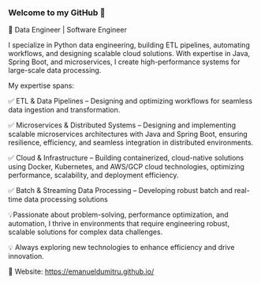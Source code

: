 ### Welcome to my GitHub 👋

🚀 Data Engineer | Software Engineer

I specialize in Python data engineering, building ETL pipelines, automating workflows, and designing scalable cloud solutions. With expertise in Java, Spring Boot, and microservices, I create high-performance systems for large-scale data processing.

My expertise spans:

✅ ETL & Data Pipelines – Designing and optimizing workflows for seamless data ingestion and transformation.

✅ Microservices & Distributed Systems – Designing and implementing scalable microservices architectures with Java and Spring Boot, ensuring resilience, efficiency, and seamless integration in distributed environments.

✅ Cloud & Infrastructure – Building containerized, cloud-native solutions using Docker, Kubernetes, and AWS/GCP cloud technologies, optimizing performance, scalability, and deployment efficiency.

✅ Batch & Streaming Data Processing – Developing robust batch and real-time data processing solutions

💡Passionate about problem-solving, performance optimization, and automation, I thrive in environments that require engineering robust, scalable solutions for complex data challenges.

💡 Always exploring new technologies to enhance efficiency and drive innovation.

🤝 Website: https://emanueldumitru.github.io/
